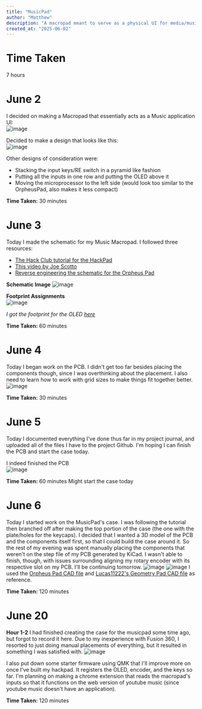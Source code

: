 ```yaml
---
title: "MusicPad"
author: "Matthew"
description: "A macropad meant to serve as a physical UI for media/music players."
created_at: "2025-06-02"
---
```

# Time Taken
7 hours
# June 2
I decided on making a Macropad that essentially acts as a Music application UI:  
![image](https://github.com/user-attachments/assets/06e0665b-bcbe-412e-9027-9a98d9f9efbf)  

Decided to make a design that looks like this:  
![image](https://github.com/user-attachments/assets/b5a20eb5-809c-49a3-bd5f-b9a7426f1cdf)

Other designs of consideration were:
- Stacking the input keys/RE switch in a pyramid like fashion
- Putting all the inputs in one row and putting the OLED above it
- Moving the microprocessor to the left side (would look too similar to the OrpheusPad, also makes it less compact)

**Time Taken:** 30 minutes

# June 3  

Today I made the schematic for my Music Macropad. I followed three resources: 
- [The Hack Club tutorial for the HackPad](https://hackpad.hackclub.com/guide)
- [This video by Joe Scotto](https://youtu.be/8WXpGTIbxlQ?si=w4RfnoGW6rKjhsWv)
- [Reverse engineering the schematic for the Orpheus Pad](https://github.com/hackclub/hackpad/tree/03a6a5542e0cffbb43e530b67994741fcccb205e/hackpads/orpheuspad/cad)

**Schematic Image**
![image](https://github.com/user-attachments/assets/6cdd27a7-b8ed-45c5-9455-fecd6251be3b)  

**Footprint Assignments**  
![image](https://github.com/user-attachments/assets/4859538e-8e53-4a58-b6bd-9c261461e549)

*I got the footprint for the OLED [here](https://github.com/joe-scotto/scottokeebs/tree/main/Extras/ScottoKicad)*

**Time Taken:** 60 minutes

# June 4

Today I began work on the PCB. I didn't get too far besides placing the components though, since I was overthinking about the placement. I also need to learn how to work with grid sizes to make things fit together better. 
![image](https://github.com/user-attachments/assets/6009464b-c9ab-493f-967d-7a83ede9bbbd)

**Time Taken:** 30 minutes

# June 5

Today I documented everything I've done thus far in my project journal, and uploaded all of the files I have to the project Github. I'm hoping I can finish the PCB and start the case today. 

I indeed finished the PCB  
![image](https://github.com/user-attachments/assets/d7c858f2-b59d-47e8-885d-a37958000385)

**Time Taken:** 60 minutes
Might start the case today 

# June 6
Today I started work on the MusicPad's case. I was following the tutorial then branched off after making the top portion of the case (the one with the plate/holes for the keycaps). I decided that I wanted a 3D model of the PCB and the components itself first, so that I could build the case around it. So the rest of my evening was spent manually placing the components that weren't on the step file of my PCB generated by KiCad. I wasn't able to finish, though, with issues surrounding aligning my rotary encoder with its respective slot on my PCB. I'll be continuing tomorrow. ![image](https://github.com/user-attachments/assets/e09b72ea-f328-43cf-bd9d-99a9d9d48b54)
![image](https://github.com/user-attachments/assets/b90ce12d-1e20-4b31-b80a-4dbc98602653)
I used the [Orpheus Pad CAD file](https://github.com/hackclub/hackpad/tree/03a6a5542e0cffbb43e530b67994741fcccb205e/hackpads/orpheuspad) and [Lucas11222's Geometry Pad CAD file](https://github.com/lucas11222/Lucas11-GeometryPad/tree/main/pcb) as reference. 

**Time Taken:** 120 minutes

# June 20
**Hour 1-2**
I had finished creating the case for the musicpad some time ago, but forgot to record it here. Due to my inexperience with Fusion 360, I resorted to just doing manual placements of everything, but it resulted in something I was satisfied with. 
![image](https://github.com/user-attachments/assets/08d67967-ceb2-4be5-9332-66e5d2ab2f2a)  

I also put down some starter firmware using QMK that I'll improve more on once I've built my hackpad. It registers the OLED, encoder, and the keys so far. I'm planning on making a chrome extension that reads the macropad's inputs so that it functions on the web version of youtube music (since youtube music doesn't have an application). 

**Time Taken:** 120 minutes
